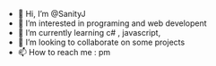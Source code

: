 - 👋 Hi, I’m @SanityJ
- 👀 I’m interested in programing and web developent
- 🌱 I’m currently learning c# , javascript,
- 💞️ I’m looking to collaborate on some projects
- 📫 How to reach me : pm

<!---
SanityJ/SanityJ is a ✨ special ✨ repository because its `README.md` (this file) appears on your GitHub profile.
You can click the Preview link to take a look at your changes.
--->

